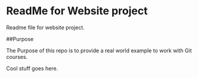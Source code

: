 # ReadMe for Website project

Readme file for website project.

##Purpose

The Purpose of this repo is to provide a real world example
to work with Git courses.

Cool stuff goes here.
